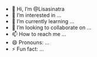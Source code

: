 - 👋 Hi, I’m @Lisasinatra
- 👀 I’m interested in ...
- 🌱 I’m currently learning ...
- 💞️ I’m looking to collaborate on ...
- 📫 How to reach me ...
- 😄 Pronouns: ...
- ⚡ Fun fact: ...

<!---
Lisasinatra/Lisasinatra is a ✨ special ✨ repository because its `README.md` (this file) appears on your GitHub profile.
You can click the Preview link to take a look at your changes.
--->
